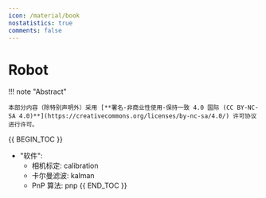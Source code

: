```yaml
---
icon: /material/book
nostatistics: true
comments: false
---
```


# Robot

!!! note "Abstract"

    本部分内容（除特别声明外）采用 [**署名-非商业性使用-保持一致 4.0 国际 (CC BY-NC-SA 4.0)**](https://creativecommons.org/licenses/by-nc-sa/4.0/) 许可协议进行许可。
    
{{ BEGIN_TOC }}
- "软件":
    - 相机标定: calibration
    - 卡尔曼滤波: kalman
    - PnP 算法: pnp
{{ END_TOC }}